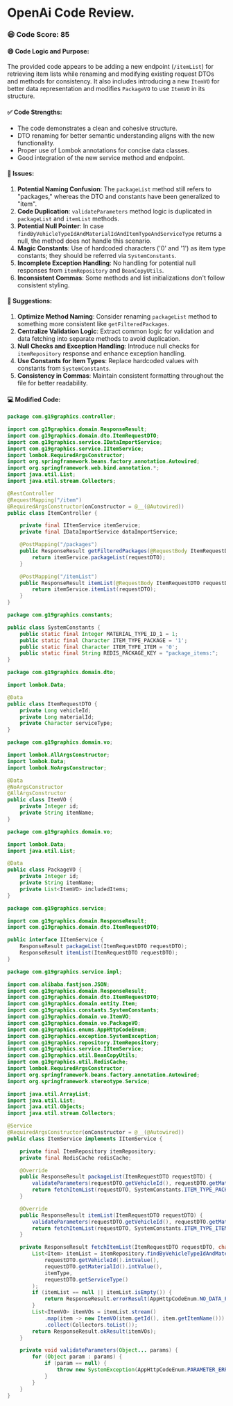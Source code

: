 # OpenAi Code Review.
### 😄 Code Score: 85
#### 😄 Code Logic and Purpose:
The provided code appears to be adding a new endpoint (`/itemList`) for retrieving item lists while renaming and modifying existing request DTOs and methods for consistency. It also includes introducing a new `ItemVO` for better data representation and modifies `PackageVO` to use `ItemVO` in its structure.
#### ✅ Code Strengths:
- The code demonstrates a clean and cohesive structure.
- DTO renaming for better semantic understanding aligns with the new functionality.
- Proper use of Lombok annotations for concise data classes.
- Good integration of the new service method and endpoint.
#### 🤔 Issues:
1. **Potential Naming Confusion**: The `packageList` method still refers to "packages," whereas the DTO and constants have been generalized to "item".
2. **Code Duplication**: `validateParameters` method logic is duplicated in `packageList` and `itemList` methods.
3. **Potential Null Pointer**: In case `findByVehicleTypeIdAndMaterialIdAndItemTypeAndServiceType` returns a null, the method does not handle this scenario.
4. **Magic Constants**: Use of hardcoded characters ('0' and '1') as item type constants; they should be referred via `SystemConstants`.
5. **Incomplete Exception Handling**: No handling for potential null responses from `itemRepository` and `BeanCopyUtils`.
6. **Inconsistent Commas**: Some methods and list initializations don't follow consistent styling.
#### 🎯 Suggestions:
1. **Optimize Method Naming**: Consider renaming `packageList` method to something more consistent like `getFilteredPackages`.
2. **Centralize Validation Logic**: Extract common logic for validation and data fetching into separate methods to avoid duplication.
3. **Null Checks and Exception Handling**: Introduce null checks for `itemRepository` response and enhance exception handling.
4. **Use Constants for Item Types**: Replace hardcoded values with constants from `SystemConstants`.
5. **Consistency in Commas**: Maintain consistent formatting throughout the file for better readability.

#### 💻 Modified Code:
```java
package com.g19graphics.controller;

import com.g19graphics.domain.ResponseResult;
import com.g19graphics.domain.dto.ItemRequestDTO;
import com.g19graphics.service.IDataImportService;
import com.g19graphics.service.IItemService;
import lombok.RequiredArgsConstructor;
import org.springframework.beans.factory.annotation.Autowired;
import org.springframework.web.bind.annotation.*;
import java.util.List;
import java.util.stream.Collectors;

@RestController
@RequestMapping("/item")
@RequiredArgsConstructor(onConstructor = @__(@Autowired))
public class ItemController {

    private final IItemService itemService;
    private final IDataImportService dataImportService;

    @PostMapping("/packages")
    public ResponseResult getFilteredPackages(@RequestBody ItemRequestDTO requestDTO) {
        return itemService.packageList(requestDTO);
    }

    @PostMapping("/itemList")
    public ResponseResult itemList(@RequestBody ItemRequestDTO requestDTO) {
        return itemService.itemList(requestDTO);
    }
}
```

```java
package com.g19graphics.constants;

public class SystemConstants {
    public static final Integer MATERIAL_TYPE_ID_1 = 1;
    public static final Character ITEM_TYPE_PACKAGE = '1';
    public static final Character ITEM_TYPE_ITEM = '0';
    public static final String REDIS_PACKAGE_KEY = "package_items:";
}
```

```java
package com.g19graphics.domain.dto;

import lombok.Data;

@Data
public class ItemRequestDTO {
    private Long vehicleId;
    private Long materialId;
    private Character serviceType;
}
```

```java
package com.g19graphics.domain.vo;

import lombok.AllArgsConstructor;
import lombok.Data;
import lombok.NoArgsConstructor;

@Data
@NoArgsConstructor
@AllArgsConstructor
public class ItemVO {
    private Integer id;
    private String itemName;
}
```

```java
package com.g19graphics.domain.vo;

import lombok.Data;
import java.util.List;

@Data
public class PackageVO {
    private Integer id;
    private String itemName;
    private List<ItemVO> includedItems;
}
```

```java
package com.g19graphics.service;

import com.g19graphics.domain.ResponseResult;
import com.g19graphics.domain.dto.ItemRequestDTO;

public interface IItemService {
    ResponseResult packageList(ItemRequestDTO requestDTO);
    ResponseResult itemList(ItemRequestDTO requestDTO);
}
```

```java
package com.g19graphics.service.impl;

import com.alibaba.fastjson.JSON;
import com.g19graphics.domain.ResponseResult;
import com.g19graphics.domain.dto.ItemRequestDTO;
import com.g19graphics.domain.entity.Item;
import com.g19graphics.constants.SystemConstants;
import com.g19graphics.domain.vo.ItemVO;
import com.g19graphics.domain.vo.PackageVO;
import com.g19graphics.enums.AppHttpCodeEnum;
import com.g19graphics.exception.SystemException;
import com.g19graphics.repository.ItemRepository;
import com.g19graphics.service.IItemService;
import com.g19graphics.util.BeanCopyUtils;
import com.g19graphics.util.RedisCache;
import lombok.RequiredArgsConstructor;
import org.springframework.beans.factory.annotation.Autowired;
import org.springframework.stereotype.Service;

import java.util.ArrayList;
import java.util.List;
import java.util.Objects;
import java.util.stream.Collectors;

@Service
@RequiredArgsConstructor(onConstructor = @__(@Autowired))
public class ItemService implements IItemService {

    private final ItemRepository itemRepository;
    private final RedisCache redisCache;

    @Override
    public ResponseResult packageList(ItemRequestDTO requestDTO) {
        validateParameters(requestDTO.getVehicleId(), requestDTO.getMaterialId(), requestDTO.getServiceType());
        return fetchItemList(requestDTO, SystemConstants.ITEM_TYPE_PACKAGE);
    }

    @Override
    public ResponseResult itemList(ItemRequestDTO requestDTO) {
        validateParameters(requestDTO.getVehicleId(), requestDTO.getMaterialId(), requestDTO.getServiceType());
        return fetchItemList(requestDTO, SystemConstants.ITEM_TYPE_ITEM);
    }

    private ResponseResult fetchItemList(ItemRequestDTO requestDTO, char itemType) {
        List<Item> itemList = itemRepository.findByVehicleTypeIdAndMaterialIdAndItemTypeAndServiceType(
            requestDTO.getVehicleId().intValue(),
            requestDTO.getMaterialId().intValue(),
            itemType,
            requestDTO.getServiceType()
        );
        if (itemList == null || itemList.isEmpty()) {
            return ResponseResult.errorResult(AppHttpCodeEnum.NO_DATA_FOUND);
        }
        List<ItemVO> itemVOs = itemList.stream()
            .map(item -> new ItemVO(item.getId(), item.getItemName()))
            .collect(Collectors.toList());
        return ResponseResult.okResult(itemVOs);
    }

    private void validateParameters(Object... params) {
        for (Object param : params) {
            if (param == null) {
                throw new SystemException(AppHttpCodeEnum.PARAMETER_ERROR);
            }
        }
    }
}
```
